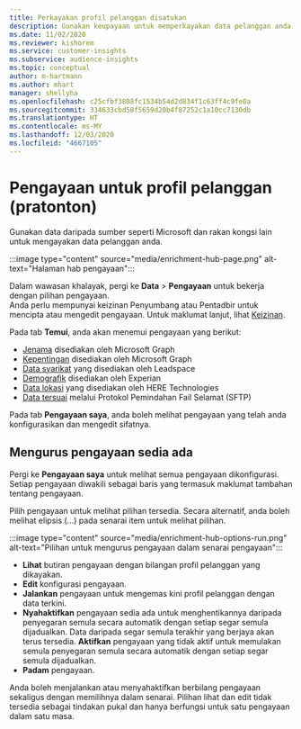 ```yaml
---
title: Perkayakan profil pelanggan disatukan
description: Gunakan keupayaan untuk memperkayakan data pelanggan anda.
ms.date: 11/02/2020
ms.reviewer: kishorem
ms.service: customer-insights
ms.subservice: audience-insights
ms.topic: conceptual
author: m-hartmann
ms.author: mhart
manager: shellyha
ms.openlocfilehash: c25cfbf3808fc1534b54d2d834f1c63ff4c9fe0a
ms.sourcegitcommit: 334633cbd58f5659d20b4f87252c1a10cc7130db
ms.translationtype: HT
ms.contentlocale: ms-MY
ms.lasthandoff: 12/03/2020
ms.locfileid: "4667105"
---
```

# <a name="enrichment-for-customer-profiles-preview"></a>Pengayaan untuk profil pelanggan (pratonton)

Gunakan data daripada sumber seperti Microsoft dan rakan kongsi lain untuk mengayakan data pelanggan anda.

:::image type="content" source="media/enrichment-hub-page.png" alt-text="Halaman hab pengayaan":::

Dalam wawasan khalayak, pergi ke **Data** > **Pengayaan** untuk bekerja dengan pilihan pengayaan.    
Anda perlu mempunyai keizinan Penyumbang atau Pentadbir untuk mencipta atau mengedit pengayaan. Untuk maklumat lanjut, lihat [Keizinan](permissions.md).

Pada tab **Temui**, anda akan menemui pengayaan yang berikut:

- [Jenama](enrichment-microsoft-graph.md) disediakan oleh Microsoft Graph
- [Kepentingan](enrichment-microsoft-graph.md) disediakan oleh Microsoft Graph
- [Data syarikat](enrichment-leadspace.md) yang disediakan oleh Leadspace
- [Demografik](enrichment-experian.md) disediakan oleh Experian
- [Data lokasi](enrichment-here.md) yang disediakan oleh HERE Technologies
- [Data tersuai](enrichment-SFTP-custom-import.md) melalui Protokol Pemindahan Fail Selamat (SFTP)

Pada tab **Pengayaan saya**, anda boleh melihat pengayaan yang telah anda konfigurasikan dan mengedit sifatnya.

## <a name="manage-existing-enrichments"></a>Mengurus pengayaan sedia ada

Pergi ke **Pengayaan saya** untuk melihat semua pengayaan dikonfigurasi. Setiap pengayaan diwakili sebagai baris yang termasuk maklumat tambahan tentang pengayaan.

Pilih pengayaan untuk melihat pilihan tersedia. Secara alternatif, anda boleh melihat elipsis (...) pada senarai item untuk melihat pilihan.

:::image type="content" source="media/enrichment-hub-options-run.png" alt-text="Pilihan untuk mengurus pengayaan dalam senarai pengayaan":::

- **Lihat** butiran pengayaan dengan bilangan profil pelanggan yang dikayakan.
- **Edit** konfigurasi pengayaan.
- **Jalankan** pengayaan untuk mengemas kini profil pelanggan dengan data terkini.
- **Nyahaktifkan** pengayaan sedia ada untuk menghentikannya daripada penyegaran semula secara automatik dengan setiap segar semula dijadualkan. Data daripada segar semula terakhir yang berjaya akan terus tersedia. **Aktifkan** pengayaan yang tidak aktif untuk memulakan semula penyegaran semula secara automatik dengan setiap segar semula dijadualkan.
- **Padam** pengayaan.

Anda boleh menjalankan atau menyahaktifkan berbilang pengayaan sekaligus dengan memilihnya dalam senarai. Pilihan lihat dan edit tidak tersedia sebagai tindakan pukal dan hanya berfungsi untuk satu pengayaan dalam satu masa.
